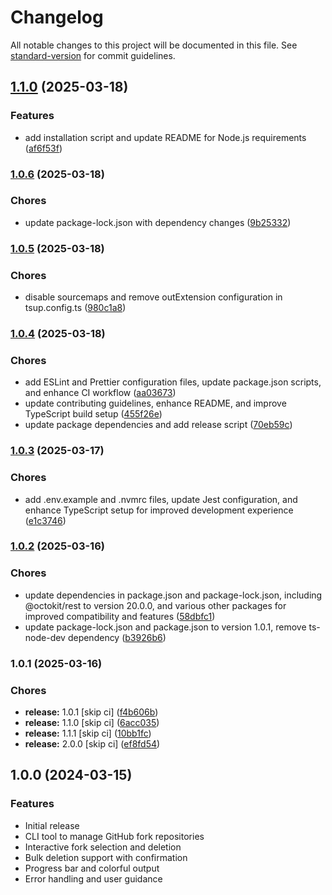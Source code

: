 # Changelog

All notable changes to this project will be documented in this file. See [standard-version](https://github.com/conventional-changelog/standard-version) for commit guidelines.

## [1.1.0](https://github.com/bismarkhenao/forkaway/compare/v1.0.6...v1.1.0) (2025-03-18)


### Features

* add installation script and update README for Node.js requirements ([af6f53f](https://github.com/bismarkhenao/forkaway/commit/af6f53f7499965b3323afb8a7c3bac561c6ef0fd))

### [1.0.6](https://github.com/bismarkhenao/forkaway/compare/v1.0.5...v1.0.6) (2025-03-18)


### Chores

* update package-lock.json with dependency changes ([9b25332](https://github.com/bismarkhenao/forkaway/commit/9b25332c9ceb47119dfbfcd7fe724b34ed7245ff))

### [1.0.5](https://github.com/bismarkhenao/forkaway/compare/v1.0.4...v1.0.5) (2025-03-18)


### Chores

* disable sourcemaps and remove outExtension configuration in tsup.config.ts ([980c1a8](https://github.com/bismarkhenao/forkaway/commit/980c1a84319949dd501585830878ca946e59a055))

### [1.0.4](https://github.com/bismarkhenao/forkaway/compare/v1.0.3...v1.0.4) (2025-03-18)


### Chores

* add ESLint and Prettier configuration files, update package.json scripts, and enhance CI workflow ([aa03673](https://github.com/bismarkhenao/forkaway/commit/aa03673e736c90695c558a88bc916bb3c7b4888c))
* update contributing guidelines, enhance README, and improve TypeScript build setup ([455f26e](https://github.com/bismarkhenao/forkaway/commit/455f26effa99890d62c5ecb7e6aec63ee0660260))
* update package dependencies and add release script ([70eb59c](https://github.com/bismarkhenao/forkaway/commit/70eb59c0c0fcd589eb9a4ded00bc98497ad184d5))

### [1.0.3](https://github.com/bismarkhenao/forkaway/compare/v1.0.2...v1.0.3) (2025-03-17)


### Chores

* add .env.example and .nvmrc files, update Jest configuration, and enhance TypeScript setup for improved development experience ([e1c3746](https://github.com/bismarkhenao/forkaway/commit/e1c3746e79a0a67d26bfdf4e727ccc6ce12e317e))

### [1.0.2](https://github.com/bismarkhenao/forkaway/compare/v1.0.1...v1.0.2) (2025-03-16)


### Chores

* update dependencies in package.json and package-lock.json, including @octokit/rest to version 20.0.0, and various other packages for improved compatibility and features ([58dbfc1](https://github.com/bismarkhenao/forkaway/commit/58dbfc1ec68d085948b6f60ad5652e913a52720a))
* update package-lock.json and package.json to version 1.0.1, remove ts-node-dev dependency ([b3926b6](https://github.com/bismarkhenao/forkaway/commit/b3926b62f1a3e94e14632669b742f8575ef8f05c))

### 1.0.1 (2025-03-16)


### Chores

* **release:** 1.0.1 [skip ci] ([f4b606b](https://github.com/bismarkhenao/forkaway/commit/f4b606b0958295e21b34dabf4a359e0da210faf0))
* **release:** 1.1.0 [skip ci] ([6acc035](https://github.com/bismarkhenao/forkaway/commit/6acc035828368a6e9cf7d7e968b77b3c067bc67b))
* **release:** 1.1.1 [skip ci] ([10bb1fc](https://github.com/bismarkhenao/forkaway/commit/10bb1fcefc5e224c3e2f1e8c8138ae3f1ce032f8))
* **release:** 2.0.0 [skip ci] ([ef8fd54](https://github.com/bismarkhenao/forkaway/commit/ef8fd540eff3b70d39eeadf87c9e89c45621babf))

## 1.0.0 (2024-03-15)

### Features

* Initial release
* CLI tool to manage GitHub fork repositories
* Interactive fork selection and deletion
* Bulk deletion support with confirmation
* Progress bar and colorful output
* Error handling and user guidance 